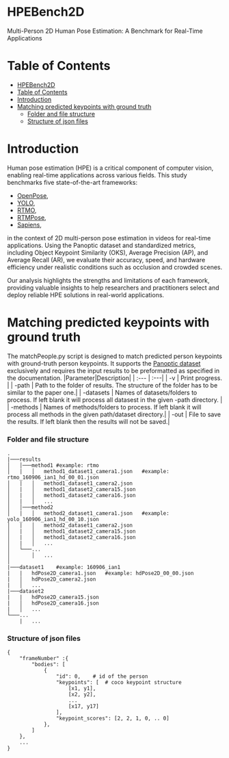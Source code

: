 # HPEBench2D
Multi-Person 2D Human Pose Estimation: A Benchmark for Real-Time Applications


# Table of Contents
- [HPEBench2D](#hpebench2d)
- [Table of Contents](#table-of-contents)
- [Introduction](#introduction)
- [Matching predicted keypoints with ground truth](#matching-predicted-keypoints-with-ground-truth)
    - [Folder and file structure](#folder-and-file-structure)
    - [Structure of json files](#structure-of-json-files)



# Introduction
Human pose estimation (HPE) is a critical component of computer vision, enabling real-time applications across various fields. This study benchmarks five state-of-the-art frameworks:
- [OpenPose](https://github.com/CMU-Perceptual-Computing-Lab/openpose), 
- [YOLO](https://docs.ultralytics.com/), 
- [RTMO](https://github.com/open-mmlab/mmpose/tree/main/projects/rtmo), 
- [RTMPose](https://github.com/open-mmlab/mmpose/tree/main/projects/rtmpose),
- [Sapiens](https://github.com/facebookresearch/sapiens),
  
in the context of 2D multi-person pose estimation in videos for real-time applications. Using the Panoptic dataset and standardized metrics, including Object Keypoint Similarity (OKS), Average Precision (AP), and Average Recall (AR), we evaluate their accuracy, speed, and hardware efficiency under realistic conditions such as occlusion and crowded scenes.

Our analysis highlights the strengths and limitations of each framework, providing valuable insights to help researchers and practitioners select and deploy reliable HPE solutions in real-world applications.



# Matching predicted keypoints with ground truth
The matchPeople.py script is designed to match predicted person keypoints with ground-truth person keypoints. It supports the [Panoptic dataset](https://github.com/CMU-Perceptual-Computing-Lab/panoptic-toolbox) exclusively and requires the input results to be preformatted as specified in the documentation.
|Parameter|Description|
| :--- | :---|
| -v | Print progress. |
| -path | Path to the folder of results. The structure of the folder has to be similar to the paper one.|
| -datasets | Names of datasets/folders to process. If left blank it will process all datasest in the given -path directory. |
| -methods | Names of methods/folders to process. If left blank it will process all methods in the given path/dataset directory.|
| -out | File to save the results. If left blank then the results will not be saved.|

    

### Folder and file structure
```
.
|───results
│   │───method1 #example: rtmo
│   |   │   method1_dataset1_camera1.json   #example: rtmo_160906_ian1_hd_00_01.json
│   |   │   method1_dataset1_camera2.json
│   |   │   method1_dataset2_camera15.json
│   |   │   method1_dataset2_camera16.json
│   |   │   ...
│   │───method2
│   |   │   method2_dataset1_camera1.json   #example: yolo_160906_ian1_hd_00_10.json
│   |   │   method2_dataset1_camera2.json
│   |   │   method1_dataset2_camera15.json
│   |   │   method1_dataset2_camera16.json
│   |   │   ...
│   └───...
│       │   ...
│   
|───dataset1    #example: 160906_ian1
|   |   hdPose2D_camera1.json   #example: hdPose2D_00_00.json
|   │   hdPose2D_camera2.json
|   │   ...
|───dataset2
|   |   hdPose2D_camera15.json
|   │   hdPose2D_camera16.json
|   │   ...
└───...
    |   ...
```

### Structure of json files 
```
{
    "frameNumber" :{
        "bodies": [
            {
                "id": 0,    # id of the person
                "keypoints": [  # coco keypoint structure
                    [x1, y1],
                    [x2, y2],
                    ...
                    [x17, y17]
                ],
                "keypoint_scores": [2, 2, 1, 0, .. 0]
            },
        ]
    },
    ...
}
```
